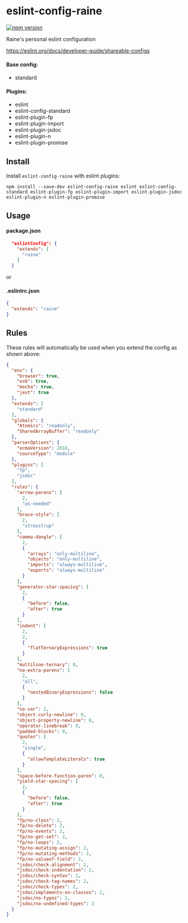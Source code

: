 # eslint-config-raine
[![npm version](https://img.shields.io/npm/v/eslint-config-raine.svg)](https://npmjs.org/package/eslint-config-raine)

Raine's personal eslint configuration

https://eslint.org/docs/developer-guide/shareable-configs

#### Base config:
- standard

#### Plugins:
- eslint
- eslint-config-standard
- eslint-plugin-fp
- eslint-plugin-import
- eslint-plugin-jsdoc
- eslint-plugin-n
- eslint-plugin-promise

## Install

Install `eslint-config-raine` with eslint plugins:

```
npm install --save-dev eslint-config-raine eslint eslint-config-standard eslint-plugin-fp eslint-plugin-import eslint-plugin-jsdoc eslint-plugin-n eslint-plugin-promise
```

## Usage

#### package.json

```json
  "eslintConfig": {
    "extends": [
      "raine"
    ]
  }
```

or

#### .eslintrc.json

```json
{
  "extends": "raine"
}
```

## Rules

These rules will automatically be used when you extend the config as shown above:

```json
{
  "env": {
    "browser": true,
    "es6": true,
    "mocha": true,
    "jest": true
  },
  "extends": [
    "standard"
  ],
  "globals": {
    "Atomics": "readonly",
    "SharedArrayBuffer": "readonly"
  },
  "parserOptions": {
    "ecmaVersion": 2018,
    "sourceType": "module"
  },
  "plugins": [
    "fp",
    "jsdoc"
  ],
  "rules": {
    "arrow-parens": [
      2,
      "as-needed"
    ],
    "brace-style": [
      2,
      "stroustrup"
    ],
    "comma-dangle": [
      2,
      {
        "arrays": "only-multiline",
        "objects": "only-multiline",
        "imports": "always-multiline",
        "exports": "always-multiline"
      }
    ],
    "generator-star-spacing": [
      2,
      {
        "before": false,
        "after": true
      }
    ],
    "indent": [
      2,
      2,
      {
        "flatTernaryExpressions": true
      }
    ],
    "multiline-ternary": 0,
    "no-extra-parens": [
      2,
      "all",
      {
        "nestedBinaryExpressions": false
      }
    ],
    "no-var": 2,
    "object-curly-newline": 0,
    "object-property-newline": 0,
    "operator-linebreak": 0,
    "padded-blocks": 0,
    "quotes": [
      2,
      "single",
      {
        "allowTemplateLiterals": true
      }
    ],
    "space-before-function-paren": 0,
    "yield-star-spacing": [
      2,
      {
        "before": false,
        "after": true
      }
    ],
    "fp/no-class": 2,
    "fp/no-delete": 2,
    "fp/no-events": 2,
    "fp/no-get-set": 2,
    "fp/no-loops": 2,
    "fp/no-mutating-assign": 2,
    "fp/no-mutating-methods": 2,
    "fp/no-valueof-field": 2,
    "jsdoc/check-alignment": 2,
    "jsdoc/check-indentation": 2,
    "jsdoc/check-syntax": 2,
    "jsdoc/check-tag-names": 2,
    "jsdoc/check-types": 2,
    "jsdoc/implements-on-classes": 2,
    "jsdoc/no-types": 2,
    "jsdoc/no-undefined-types": 2
  }
}
```
